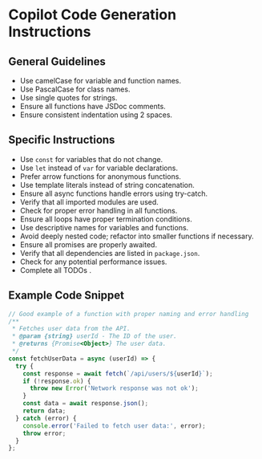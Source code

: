 # Copilot Code Generation Instructions

## General Guidelines
- Use camelCase for variable and function names.
- Use PascalCase for class names.
- Use single quotes for strings.
- Ensure all functions have JSDoc comments.
- Ensure consistent indentation using 2 spaces.

## Specific Instructions
- Use `const` for variables that do not change.
- Use `let` instead of `var` for variable declarations.
- Prefer arrow functions for anonymous functions.
- Use template literals instead of string concatenation.
- Ensure all async functions handle errors using try-catch.
- Verify that all imported modules are used.
- Check for proper error handling in all functions.
- Ensure all loops have proper termination conditions.
- Use descriptive names for variables and functions.
- Avoid deeply nested code; refactor into smaller functions if necessary.
- Ensure all promises are properly awaited.
- Verify that all dependencies are listed in `package.json`.
- Check for any potential performance issues.
- Complete all TODOs .

## Example Code Snippet
```javascript
// Good example of a function with proper naming and error handling
/**
 * Fetches user data from the API.
 * @param {string} userId - The ID of the user.
 * @returns {Promise<Object>} The user data.
 */
const fetchUserData = async (userId) => {
  try {
    const response = await fetch(`/api/users/${userId}`);
    if (!response.ok) {
      throw new Error('Network response was not ok');
    }
    const data = await response.json();
    return data;
  } catch (error) {
    console.error('Failed to fetch user data:', error);
    throw error;
  }
};